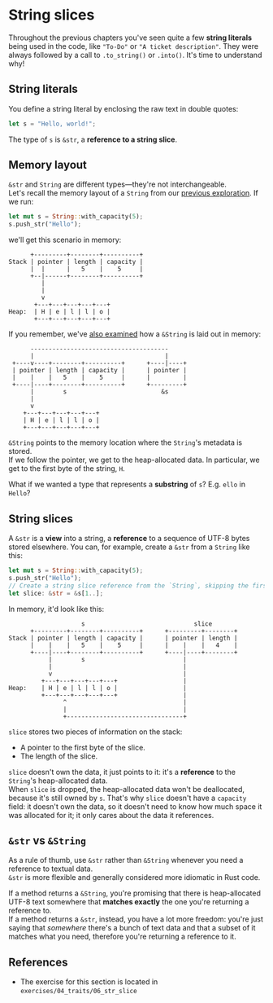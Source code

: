 # String slices

Throughout the previous chapters you've seen quite a few **string literals** being used in the code, 
like `"To-Do"` or `"A ticket description"`.
They were always followed by a call to `.to_string()` or `.into()`. It's time to understand why!

## String literals

You define a string literal by enclosing the raw text in double quotes:

```rust
let s = "Hello, world!";
```

The type of `s` is `&str`, a **reference to a string slice**.  

## Memory layout

`&str` and `String` are different types—they're not interchangeable.  
Let's recall the memory layout of a `String` from our 
[previous exploration](../03_ticket_v1/09_heap.md).
If we run:

```rust
let mut s = String::with_capacity(5);
s.push_str("Hello");
```

we'll get this scenario in memory:

```text
      +---------+--------+----------+
Stack | pointer | length | capacity | 
      |  |      |   5    |    5     |
      +--|------+--------+----------+
         |
         |
         v
       +---+---+---+---+---+
Heap:  | H | e | l | l | o |
       +---+---+---+---+---+
```

If you remember, we've [also examined](../03_ticket_v1/10_references_in_memory.md) 
how a `&String` is laid out in memory:

```text
      --------------------------------------
      |                                    |         
 +----v----+--------+----------+      +----|----+
 | pointer | length | capacity |      | pointer |
 |    |    |   5    |    5     |      |         |
 +----|----+--------+----------+      +---------+
      |        s                          &s 
      |       
      v       
    +---+---+---+---+---+
    | H | e | l | l | o |
    +---+---+---+---+---+
```

`&String` points to the memory location where the `String`'s metadata is stored.  
If we follow the pointer, we get to the heap-allocated data. In particular, we get to the first byte of the string, `H`.

What if we wanted a type that represents a **substring** of `s`? E.g. `ello` in `Hello`?

## String slices

A `&str` is a **view** into a string, a **reference** to a sequence of UTF-8 bytes stored elsewhere.
You can, for example, create a `&str` from a `String` like this:

```rust
let mut s = String::with_capacity(5);
s.push_str("Hello");
// Create a string slice reference from the `String`, skipping the first byte.
let slice: &str = &s[1..];
```

In memory, it'd look like this:

```text
                    s                              slice
      +---------+--------+----------+      +---------+--------+
Stack | pointer | length | capacity |      | pointer | length |
      |    |    |   5    |    5     |      |    |    |   4    |
      +----|----+--------+----------+      +----|----+--------+
           |        s                           |  
           |                                    |
           v                                    | 
         +---+---+---+---+---+                  |
Heap:    | H | e | l | l | o |                  |
         +---+---+---+---+---+                  |
               ^                                |
               |                                |
               +--------------------------------+
```

`slice` stores two pieces of information on the stack:

- A pointer to the first byte of the slice.
- The length of the slice.

`slice` doesn't own the data, it just points to it: it's a **reference** to the `String`'s heap-allocated data.  
When `slice` is dropped, the heap-allocated data won't be deallocated, because it's still owned by `s`.
That's why `slice` doesn't have a `capacity` field: it doesn't own the data, so it doesn't need to know how much 
space it was allocated for it; it only cares about the data it references.

## `&str` vs `&String`

As a rule of thumb, use `&str` rather than `&String` whenever you need a reference to textual data.  
`&str` is more flexible and generally considered more idiomatic in Rust code.

If a method returns a `&String`, you're promising that there is heap-allocated UTF-8 text somewhere that 
**matches exactly** the one you're returning a reference to.  
If a method returns a `&str`, instead, you have a lot more freedom: you're just saying that *somewhere* there's a 
bunch of text data and that a subset of it matches what you need, therefore you're returning a reference to it.

## References

- The exercise for this section is located in `exercises/04_traits/06_str_slice`
